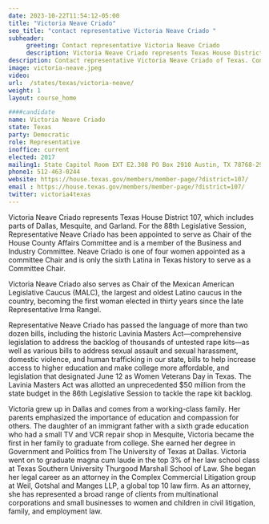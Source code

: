 ```yaml
---
date: 2023-10-22T11:54:12-05:00
title: "Victoria Neave Criado"
seo_title: "contact representative Victoria Neave Criado "
subheader:
     greeting: Contact representative Victoria Neave Criado
     description: Victoria Neave Criado represents Texas House District 107, which includes parts of Dallas, Mesquite, and Garland. For the 88th Legislative Session, Representative Neave Criado has been appointed to serve as Chair of the House County Affairs Committee and is a member of the Business and Industry Committee.
description: Contact representative Victoria Neave Criado of Texas. Contact information for Victoria Neave Criado includes email address, phone number, and mailing address.
image: victoria-neave.jpeg
video:
url:  /states/texas/victoria-neave/
weight: 1
layout: course_home

####candidate
name: Victoria Neave Criado
state: Texas
party: Democratic
role: Representative
inoffice: current
elected: 2017
mailing1: State Capitol Room EXT E2.308 PO Box 2910 Austin, TX 78768-2910
phone1: 512-463-0244
website: https://house.texas.gov/members/member-page/?district=107/
email : https://house.texas.gov/members/member-page/?district=107/
twitter: victoria4texas
---
```


Victoria Neave Criado represents Texas House District 107, which includes parts of Dallas, Mesquite, and Garland. For the 88th Legislative Session, Representative Neave Criado has been appointed to serve as Chair of the House County Affairs Committee and is a member of the Business and Industry Committee. Neave Criado is one of four women appointed as a committee Chair and is only the sixth Latina in Texas history to serve as a Committee Chair.

Victoria Neave Criado also serves as Chair of the Mexican American Legislative Caucus (MALC), the largest and oldest Latino caucus in the country, becoming the first woman elected in thirty years since the late Representative Irma Rangel.

Representative Neave Criado has passed the language of more than two dozen bills, including the historic Lavinia Masters Act—comprehensive legislation to address the backlog of thousands of untested rape kits—as well as various bills to address sexual assault and sexual harassment, domestic violence, and human trafficking in our state, bills to help increase access to higher education and make college more affordable, and legislation that designated June 12 as Women Veterans Day in Texas. The Lavinia Masters Act was allotted an unprecedented $50 million from the state budget in the 86th Legislative Session to tackle the rape kit backlog.

Victoria grew up in Dallas and comes from a working-class family. Her parents emphasized the importance of education and compassion for others. The daughter of an immigrant father with a sixth grade education who had a small TV and VCR repair shop in Mesquite, Victoria became the first in her family to graduate from college. She earned her degree in Government and Politics from The University of Texas at Dallas. Victoria went on to graduate magna cum laude in the top 3% of her law school class at Texas Southern University Thurgood Marshall School of Law. She began her legal career as an attorney in the Complex Commercial Litigation group at Weil, Gotshal and Manges LLP, a global top 10 law firm. As an attorney, she has represented a broad range of clients from multinational corporations and small businesses to women and children in civil litigation, family, and employment law.
